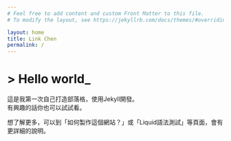 ```yaml
---
# Feel free to add content and custom Front Matter to this file.
# To modify the layout, see https://jekyllrb.com/docs/themes/#overriding-theme-defaults

layout: home
title: Link Chen
permalink: /
---
```

# > Hello world<span id="underscore_blink">_</span> #

這是我第一次自己打造部落格，使用Jekyll開發。  
有興趣的話你也可以試試看。

想了解更多，可以到「如何製作這個網站？」或「Liquid語法測試」等頁面，會有更詳細的說明。